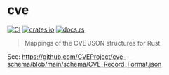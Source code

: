 # cve

[![CI](https://github.com/scm-rs/cve/actions/workflows/ci.yaml/badge.svg)](https://github.com/scm-rs/cve/actions/workflows/ci.yaml)
[![crates.io](https://img.shields.io/crates/v/cve.svg)](https://crates.io/crates/cve)
[![docs.rs](https://docs.rs/cve/badge.svg)](https://docs.rs/cve)

> Mappings of the CVE JSON structures for Rust

See: <https://github.com/CVEProject/cve-schema/blob/main/schema/CVE_Record_Format.json>
